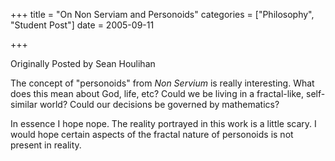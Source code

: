 +++
title = "On Non Serviam and Personoids"
categories = ["Philosophy", "Student Post"]
date = 2005-09-11


+++


Originally Posted by Sean Houlihan

The concept of "personoids" from <em>Non Servium</em> is really interesting. What does this mean about God, life, etc? Could we be living in a fractal-like, self-similar world? Could our decisions be governed by mathematics?

In essence I hope nope. The reality portrayed in this work is a little scary. I would hope certain aspects of the fractal nature of personoids is not present in reality.
